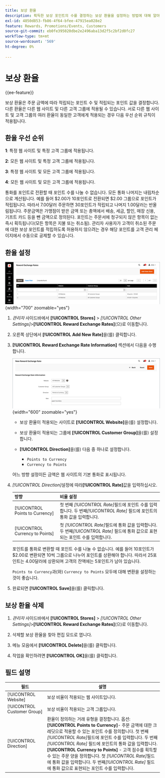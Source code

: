 ```yaml
---
title: 보상 환율
description: 획득한 보상 포인트의 수를 결정하는 보상 환율을 설정하는 방법에 대해 알아봅니다.
exl-id: 4850d853-fb86-4f64-bfee-47915ea028e2
feature: Rewards, Promotions/Events, Customers
source-git-commit: eb0fe395020dbe2e2496aba13d2f5c2bf2d0fc27
workflow-type: tm+mt
source-wordcount: '569'
ht-degree: 0%

---
```


# 보상 환율

{{ee-feature}}

보상 환율은 주문 금액에 따라 적립되는 포인트 수 및 적립되는 포인트 값을 결정합니다. 다른 환율은 다른 웹 사이트 및 다른 고객 그룹에 적용될 수 있습니다. 서로 다른 웹 사이트 및 고객 그룹의 여러 환율이 동일한 고객에게 적용되는 경우 다음 우선 순위 규칙이 적용됩니다.

## 환율 우선 순위

**1**: 특정 웹 사이트 및 특정 고객 그룹에 적용됩니다.

**2**: 모든 웹 사이트 및 특정 고객 그룹에 적용됩니다.

**3**: 특정 웹 사이트 및 모든 고객 그룹에 적용됩니다.

**4**: 모든 웹 사이트 및 모든 고객 그룹에 적용됩니다.

통화를 포인트로 전환할 때 포인트 수를 나눌 수 없습니다. 모든 통화 나머지는 내림차순으로 계산됩니다. 예를 들어 $2.00가 10포인트로 전환되면 $2.00 그룹으로 포인트가 적립됩니다. 따라서 7.00달러 주문하면 30포인트가 적립되고 나머지 1.00달러는 반올림됩니다. 주문금액은 가맹점이 받은 금액 또는 총액에서 배송, 세금, 할인, 매장 신용, 기프트 카드 등을 뺀 금액으로 정의된다. 포인트는 주문서에 청구되지 않은 항목이 없는 즉시 획득됩니다(모든 항목은 지불 또는 취소됨). 관리자 사용자가 고객이 취소된 주문에 대한 보상 포인트를 적립하도록 허용하지 않으려는 경우 해당 포인트를 고객 관리 페이지에서 수동으로 공제할 수 있습니다.

## 환율 설정

![보상 환율](./assets/reward-exchange-rates.png){width="700" zoomable="yes"}

1. _관리자_ 사이드바에서 **[!UICONTROL Stores]** > _[!UICONTROL Other Settings]_>**[!UICONTROL Reward Exchange Rates]**(으)로 이동합니다.

1. 오른쪽 상단에서 **[!UICONTROL Add New Rate]**&#x200B;을(를) 클릭합니다.

1. **[!UICONTROL Reward Exchange Rate Information]** 섹션에서 다음을 수행합니다.

   ![보상 환율 - 정보](./assets/reward-exchange-rate-new.png){width="600" zoomable="yes"}

   - 보상 환율이 적용되는 사이트로 **[!UICONTROL Website]**&#x200B;을(를) 설정합니다.

   - 보상 환율이 적용되는 그룹에 **[!UICONTROL Customer Group]**&#x200B;을(를) 설정합니다.

   - **[!UICONTROL Direction]**&#x200B;을(를) 다음 중 하나로 설정합니다.

      - `Points to Currency`
      - `Currency to Points`

   어느 방향 설정이든 금액은 웹 사이트의 기본 통화로 표시됩니다.

1. _[!UICONTROL Direction]_&#x200B;설정에 따라&#x200B;**[!UICONTROL Rate]**&#x200B;값을 입력하십시오.

   | 방향 | 비율 설정 |
   |---------|-------------|
   | [!UICONTROL Points to Currency] | 첫 번째 _[!UICONTROL Rate]_&#x200B;필드에 포인트 수를 입력합니다. 두 번째&#x200B;_[!UICONTROL Rate]_ 필드에 포인트의 통화 값을 입력합니다. |
   | [!UICONTROL Currency to Points] | 첫 _[!UICONTROL Rate]_&#x200B;필드에 통화 값을 입력합니다. 두 번째&#x200B;_[!UICONTROL Rate]_ 필드에 통화 값으로 표현되는 포인트 수를 입력합니다. |

   포인트를 통화로 변환할 때 포인트 수를 나눌 수 없습니다. 예를 들어 10포인트가 $2.00로 변환되면 10씩 그룹으로 나누어 포인트를 상환해야 합니다. 따라서 25포인트는 4.00달러에 상환되며 고객의 잔액에는 5포인트가 남아 있습니다.

   `Points to Currency`과(와) `Currency to Points` 모두에 대해 변환을 설정하는 것이 좋습니다.

1. 완료되면 **[!UICONTROL Save]**&#x200B;을(를) 클릭합니다.

## 보상 환율 삭제

1. _관리자_ 사이드바에서 **[!UICONTROL Stores]** > _[!UICONTROL Other Settings]_>**[!UICONTROL Reward Exchange Rates]**(으)로 이동합니다.

1. 삭제할 보상 환율을 찾아 편집 모드로 엽니다.

1. 메뉴 모음에서 **[!UICONTROL Delete]**&#x200B;을(를) 클릭합니다.

1. 작업을 확인하려면 **[!UICONTROL OK]**&#x200B;을(를) 클릭합니다.

## 필드 설명

| 필드 | 설명 |
|--- |--- |
| [!UICONTROL Website] | 보상 비율이 적용되는 웹 사이트입니다. |
| [!UICONTROL Customer Group] | 보상 비율이 적용되는 고객 그룹입니다. |
| [!UICONTROL Direction] | 환율이 정의하는 거래 유형을 결정합니다. 옵션: <br/>**[!UICONTROL Points to Currency]**- 주문 금액에 대한 크레딧으로 적용할 수 있는 포인트 수를 정의합니다. 첫 번째 _[!UICONTROL Rate]_&#x200B;필드에 포인트 수를 입력합니다. 두 번째&#x200B;_[!UICONTROL Rate]_ 필드에 포인트의 통화 값을 입력합니다.<br/>**[!UICONTROL Currency to Points]** - 고객 점수를 획득할 수 있는 주문 양을 정의합니다. 첫 _[!UICONTROL Rate]_&#x200B;필드에 통화 값을 입력합니다. 두 번째&#x200B;_[!UICONTROL Rate]_ 필드에 통화 값으로 표현되는 포인트 수를 입력합니다. |
